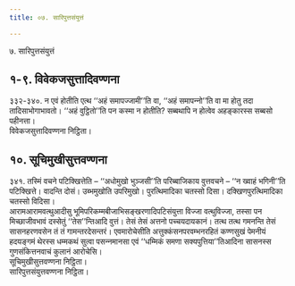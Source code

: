 ```yaml
---
title: ०७. सारिपुत्तसंयुत्तं

---
```

७. सारिपुत्तसंयुत्तं  


## १-९. विवेकजसुत्तादिवण्णना

३३२-३४०. न एवं होतीति एत्थ ‘‘अहं समापज्‍जामी’’ति वा, ‘‘अहं समापन्‍नो’’ति वा मा होतु तदा तादिसाभोगाभावतो। ‘‘अहं वुट्ठितो’’ति पन कस्मा न होतीति? सब्बथापि न होत्वेव अहङ्कारस्स सब्बसो पहीनत्ता।  
विवेकजसुत्तादिवण्णना निट्ठिता।  


## १०. सूचिमुखीसुत्तवण्णना

३४१. तस्मिं वचने पटिक्खित्तेति – ‘‘अधोमुखो भुञ्‍जसी’’ति परिब्बाजिकाय वुत्तवचने – ‘‘न ख्वाहं भगिनी’’ति पटिक्खित्ते। वादन्ति दोसं। उब्भमुखोति उपरिमुखो। पुरत्थिमादिका चतस्सो दिसा। दक्खिणपुरत्थिमादिका चतस्सो विदिसा।  
आरामआरामवत्थुआदीसु भूमिपरिकम्मबीजाभिसङ्खरणादिपटिसंयुत्ता विज्‍जा वत्थुविज्‍जा, तस्सा पन मिच्छाजीवभावं दस्सेतुं ‘‘तेस’’न्तिआदि वुत्तं। तेसं तेसं अत्तनो पच्‍चयदायकानं। तत्थ तत्थ गमनन्ति तेसं सासनहरणवसेन तं तं गामन्तरदेसन्तरं। एवमारोचेसीति अत्तुक्‍कंसनपरवम्भनरहितं कण्णसुखं पेमनीयं हदयङ्गमं थेरस्स धम्मकथं सुत्वा पसन्‍नमानसा एवं ‘‘धम्मिकं समणा सक्यपुत्तिया’’तिआदिना सासनस्स गुणसंकित्तनवाचं कुलानं आरोचेसि।  
सूचिमुखीसुत्तवण्णना निट्ठिता।  
सारिपुत्तसंयुत्तवण्णना निट्ठिता।  
